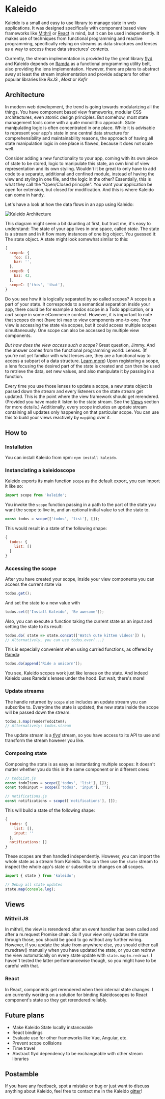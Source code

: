 # Kaleido
Kaleido is a small and easy to use library to manage state in web applications. It was designed specifically with component based view frameworks like [Mithril](https://mithril.js.org/) or [React](https://facebook.github.io/react/) in mind, but it can be used independently. 
It makes use of techniques from functional programming and reactive programming, specifically relying on streams as data structures and lenses as a way to access these data structures' contents.

Currently, the stream implementation is provided by the great library [flyd](https://github.com/paldepind/flyd) and Kaleido depends on [Ramda](ramdajs.com/) as a functional programming utility belt, also providing the lens implementation. However, there are plans to abstract away at least the stream implementation and provide adapters for other popular libraries like _RxJS_ , _Most_ or _Kefir_

## Architecture

In modern web development, the trend is going towards modularizing all the things. You have component based view frameworks, modular CSS architectures, even atomic design principles. But somehow, most state management tools come with a quite monolithic approach. State manipulating logic is often concentrated in one place.
While it is advisable to represent your app's state in one central data structure for comprehensibility and maintainability reasons, the approach of having all state manipulation logic in one place is flawed, because it does not scale well.

Consider adding a new functionality to your app, coming with its own piece of state to be stored, logic to manipulate this state, an own kind of view representation and its own styling.  Wouldn't it be great to only have to add code to a separate, additional and confined module, instead of having the view and styling in one file, and the logic in the other?  Essentially, this is what they call the "Open/Closed principle". You want your application be open for extension, but closed for modification.  And this is where Kaleido can come in handy.

Let's have a look at how the data flows in an app using Kaleido:

![Kaleido Architecture](https://raw.githubusercontent.com/PygmalionPolymorph/kaleido/master/arch.png)

This diagram might seem a bit daunting at first, but trust me, it's easy to understand:
The state of your app lives in one space, called _state_. The state is a stream and in it flow many instances of one big object. You guessed it: The state object.  A state might look somewhat similar to this:
```js
{
  scopeA: {
    foo: [],
    bar: '',
  },
  scopeB: {
    baz: 42,
  },
  scopeC: ['this', 'that'],
}
```
Do you see how it is logically separated by so called scopes? A scope is a part of your state. It corresponds to a semantical separation inside your app, there could be for example a _todos_ scope in a Todo application, or a _cart_ scope in some eCommerce context. 
However, it is important to note that scopes do not (have to) map to view components one-to-one. Your view is accessing the state via scopes, but it could access multiple scopes simultaneously. One scope can also be accessed by multiple view components.

_But how does the view access such a scope?_ 
Great question, Jimmy. And the answer comes from the functional programming world: Lenses. (If you're not yet familiar with what lenses are, they are a functional way to access a subpart of a data structure. [Learn more](https://www.schoolofhaskell.com/school/to-infinity-and-beyond/pick-of-the-week/a-little-lens-starter-tutorial))
Upon registering a scope, a lens focusing the desired part of the state is created and can then be used to retrieve the data, set new values, and also manipulate it by passing in a function.

Every time you use those lenses to update a scope, a new state object is passed down the stream and every listeners on the state stream get updated. This is the point where the view framework should get rerendered. (Provided you have made it listen to the state stream. See the [Views](#views) section for more details.)
Additionally, every scope includes an update stream containing all updates only happening on that particular scope. You can use this to build your views reactively by `map`ping over it.
## How to
### Installation
You can install Kaleido from npm: `npm install kaleido`.
### Instanciating a kaleidoscope

Kaleido exports its main function `scope` as the default export, you can import it like so:
```js
import scope from 'kaleido';
```

You invoke the `scope` function passing in a path to the part of the state you want the scope to live in,  and an optional initial value to set the state to.
```js
const todos = scope(['todos', 'list'], []);
```
This would result in a state of the following shape:
```js
{
  todos: {
    list: []
  }
}
```

### Accessing the scope
After you have created your scope, inside your view components you can access the current state via
```js
todos.get();
```
And set the state to a new value with
```js
todos.set(['Install Kaleido', 'Be awesome']);
```
Also, you can execute a function taking the current state as an input and setting the state to its result:
```js
todos.do( state => state.concat(['Watch cute kitten videos']) );
// Alternatively, you can use todos.over(...) 
```
This is especially convenient when using curried functions, as offered by [Ramda](ramdajs.com/):
```js
todos.do(append('Ride a unicorn'));
```
You see, Kaleido scopes work just like lenses on the state. And indeed Kaleido uses Ramda's lenses under the hood. But wait, there's more!

### Update streams

The handle returned by  `scope`  also includes an update stream you can subscribe to. Everytime the state is updated, the new state inside the scope will be passed down the stream.
```js
todos.$.map(renderTodoItem);
// Alternatively: todos.stream
```
The update stream is a [*flyd*](https://github.com/paldepind/flyd) stream, so you have access to its API to use and transform the stream however you like.

### Composing state
Composing the state is as easy as instantiating multiple scopes:
It doesn't matter whether you do this in the same component or in different ones:
```js
// todoList.js
const todoItems = scope(['todos', 'list'], []);
const todoInput = scope(['todos', 'input'], '');

// notifications.js
const notifications = scope(['notifications'], []); 
```
This will build a state of the following shape:
```js
{
  todos: {
    list: [],
    input: ''
  },
  notifications: []
}
```
These scopes are then handled independently.
However, you can import the whole state as a stream from Kaleido. You can then use the `state` stream to inspect the whole app's state or subscribe to changes on all scopes.
```js
import { state } from 'kaleido';

// Debug all state updates
state.map(console.log);
```

## Views
### Mithril JS
In mithril, the view is rerendered after an event handler has been called and after a m.request Promise chain. So if your view only updates the state through those, you should be good to go without any further wiring. However, if you update the state from anywhere else, you should either call m.redraw() manually when you have updated the state, or you can redraw the view automatically on every state update with `state.map(m.redraw)`. I haven't tested the latter performancewise though, so you might have to be careful with that.
### React
In React, components get rerendered when their internal state changes. I am currently working on a solution for binding Kaleidoscopes to React component's state so they get rerendered reliably.

## Future plans
* Make Kaleido State locally instanceable
* React bindings
* Evaluate use for other frameworks like Vue, Angular, etc.
* Prevent scope collisions
* Time travel
* Abstract flyd dependency to be exchangeable with other stream libraries

## Postamble
If you have any feedback, spot a mistake or bug or just want to discuss
anything about Kaleido, feel free to contact me in the Kaleido
[gitter](http://gitter.im/kaleidostate/kaleido)!
